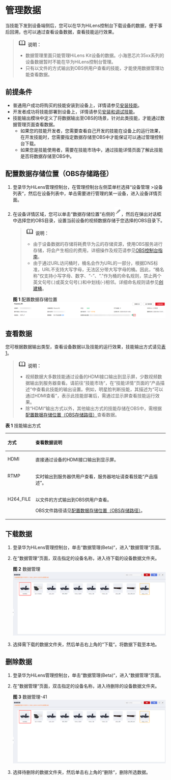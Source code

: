 # 管理数据<a name="hilens_02_0041"></a>

当技能下发到设备端侧后，您可以在华为HiLens控制台下载设备的数据，便于事后回溯，也可以通过查看设备数据，查看技能运行效果。

>![](public_sys-resources/icon-note.gif) **说明：** 
>-   数据管理里面只能管理HiLens Kit设备的数据。小海思芯片35xx系列的设备数据暂时不能在华为HiLens控制台管理。
>-   只有以文件的方式输出到OBS供用户查看的技能，才能使用数据管理功能查看数据。

## 前提条件<a name="zh-cn_topic_0149301488_section185194333156"></a>

-   普通用户成功将购买的技能安装到设备上，详情请参见[安装技能](安装技能.md)。
-   开发者成功将技能部署到设备上，详情请参见[安装和调试技能](安装和调试技能.md)。
-   技能输出模块中定义了将数据输出至OBS的场景，针对此类技能，才能通过数据管理页面查看数据。
    -   如果您的技能开发者，您需要查看自己开发的技能在设备上的运行效果，在开发技能时，您需要指定数据存储至OBS中才能保证可以通过管理控制台下载。
    -   如果您是技能使用者，需要在技能市场中，通过技能详情页面了解此技能是否将数据存储至OBS中。


## 配置数据存储位置（OBS存储路径）<a name="section62758120211"></a>

1.  登录华为HiLens管理控制台，在管理控制台左侧菜单栏选择“设备管理 \>设备列表“，然后在设备列表中，单击需要进行管理的某一设备，进入设备详情页面。
2.  在设备详情区域，您可以单击“数据存储位置“右侧的![](figures/zh-cn_image_0236390490.png)，然后在弹出对话框中选择您的OBS目录，设置当前设备的视频数据存储于您选择的OBS目录下。

    >![](public_sys-resources/icon-note.gif) **说明：** 
    >-   由于设备数据的存储将耗费华为云的存储资源，使用OBS服务进行存储，将会产生相应的费用，详细操作及规范请参见[OBS控制台指南](https://support.huaweicloud.com/usermanual-obs/obs_03_0054.html)。
    >-   由于通过URL访问桶时，桶名会作为URL的一部分，根据DNS标准，URL不支持大写字母，无法区分带大写字母的桶。因此，“桶名称”仅支持小写字母、数字、“-”、“.”作为桶的命名规则，禁止两个英文句号\(.\)或英文句号\(.\)和中划线\(-\)相邻。详细命名规则请参见[创建桶](https://support.huaweicloud.com/usermanual-obs/obs_03_0306.html)。

    **图 1**  配置数据存储位置<a name="fig18262105118223"></a>  
    ![](figures/配置数据存储位置.png "配置数据存储位置")


## 查看数据<a name="zh-cn_topic_0149301488_section088511555413"></a>

您可根据数据输出类型，查看设备数据以及技能的运行效果，技能输出方式请见[表1](#table125984955416)。

>![](public_sys-resources/icon-note.gif) **说明：** 
>-   视频数据大多数技能通过设备的HDMI接口输出到显示屏，少数视频数据输出到服务器查看。请前往“技能市场“，在“技能详情“页面的“产品描述“中查看此技能的输出设置。例如，明星脸判断技能，其描述为“可以通过HDMI查看”，表示此技能部署后，需通过显示屏查看技能运行效果。
>-   除“HDMI“输出方式以外，其他输出方式的技能存储在OBS中，需根据[配置数据存储位置（OBS存储路径）](#section62758120211)查看数据。

**表 1**  技能输出方式

<a name="table125984955416"></a>
<table><thead align="left"><tr id="row166023965415"><th class="cellrowborder" valign="top" width="17.419999999999998%" id="mcps1.2.3.1.1"><p id="p2060210910544"><a name="p2060210910544"></a><a name="p2060210910544"></a>方式</p>
</th>
<th class="cellrowborder" valign="top" width="82.58%" id="mcps1.2.3.1.2"><p id="p1060219910544"><a name="p1060219910544"></a><a name="p1060219910544"></a>查看数据说明</p>
</th>
</tr>
</thead>
<tbody><tr id="row146026910544"><td class="cellrowborder" valign="top" width="17.419999999999998%" headers="mcps1.2.3.1.1 "><p id="p106026915418"><a name="p106026915418"></a><a name="p106026915418"></a>HDMI</p>
</td>
<td class="cellrowborder" valign="top" width="82.58%" headers="mcps1.2.3.1.2 "><p id="p14386171211559"><a name="p14386171211559"></a><a name="p14386171211559"></a>直接通过设备的HDMI接口输出到显示屏。</p>
</td>
</tr>
<tr id="row126028913541"><td class="cellrowborder" valign="top" width="17.419999999999998%" headers="mcps1.2.3.1.1 "><p id="p146021695543"><a name="p146021695543"></a><a name="p146021695543"></a>RTMP</p>
</td>
<td class="cellrowborder" valign="top" width="82.58%" headers="mcps1.2.3.1.2 "><p id="p46011855518"><a name="p46011855518"></a><a name="p46011855518"></a>实时输出到服务器供用户查看，服务器地址请查看技能<span class="parmname" id="parmname67391240165617"><a name="parmname67391240165617"></a><a name="parmname67391240165617"></a>“产品描述”</span>。</p>
</td>
</tr>
<tr id="row06028917543"><td class="cellrowborder" valign="top" width="17.419999999999998%" headers="mcps1.2.3.1.1 "><p id="p1060216917541"><a name="p1060216917541"></a><a name="p1060216917541"></a>H264_FILE</p>
</td>
<td class="cellrowborder" valign="top" width="82.58%" headers="mcps1.2.3.1.2 "><p id="p2693246181212"><a name="p2693246181212"></a><a name="p2693246181212"></a>以文件的方式输出到OBS供用户查看。</p>
<p id="p1860211912540"><a name="p1860211912540"></a><a name="p1860211912540"></a>OBS文件路径请见<a href="#section62758120211">配置数据存储位置（OBS存储路径）</a>。</p>
</td>
</tr>
</tbody>
</table>

## 下载数据<a name="zh-cn_topic_0149301488_section15653254182414"></a>

1.  登录华为HiLens管理控制台，单击“数据管理\(Beta\)“，进入“数据管理“页面。
2.  在“数据管理“页面，双击指定的设备名称，进入待下载的设备数据文件夹。

    **图 2**  数据管理<a name="fig71831829122014"></a>  
    ![](figures/数据管理.png "数据管理")

3.  选择需下载的数据文件夹，然后单击右上角的“下载“。将数据下载至本地。

## 删除数据<a name="zh-cn_topic_0149301488_section1980025813240"></a>

1.  登录华为HiLens管理控制台，单击“数据管理\(Beta\)“，进入“数据管理“页面。
2.  在“数据管理“页面，双击指定的设备名称，进入待删除的设备数据文件夹。

    **图 3**  数据管理-41<a name="fig14191121901911"></a>  
    ![](figures/数据管理-41.png "数据管理-41")

3.  选择待删除的数据文件夹，然后单击右上角的“删除“，删除所选数据。

